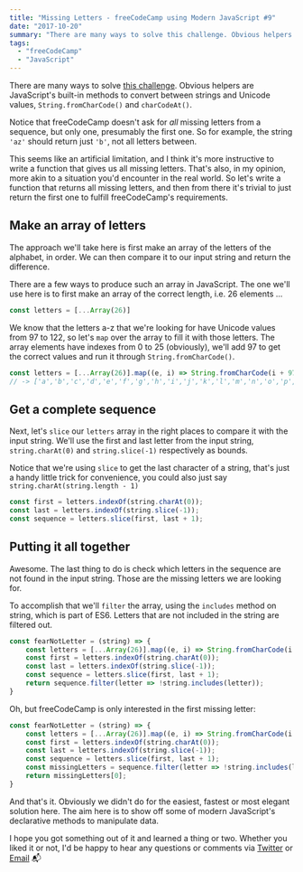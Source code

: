 ```yaml
---
title: "Missing Letters - freeCodeCamp using Modern JavaScript #9"
date: "2017-10-20"
summary: "There are many ways to solve this challenge. Obvious helpers are JavaScript's built-in methods to convert between strings and Unicode values, String.fromCharCode() and charCodeAt()."
tags:
  - "freeCodeCamp"
  - "JavaScript"
---
```


There are many ways to solve [this challenge](https://www.freecodecamp.org/challenges/missing-letters). Obvious helpers are JavaScript's built-in methods to convert between strings and Unicode values, `String.fromCharCode()` and `charCodeAt()`.

Notice that freeCodeCamp doesn't ask for *all* missing letters from a sequence, but only one, presumably the first one. So for example, the string `'az'` should return just `'b'`, not all letters between.

This seems like an artificial limitation, and I think it's more instructive to write a function that gives us all missing letters. That's also, in my opinion, more akin to a situation you'd encounter in the real world. So let's write a function that returns all missing letters, and then from there it's trivial to just return the first one to fulfill freeCodeCamp's requirements.

## Make an array of letters

The approach we'll take here is first make an array of the letters of the alphabet, in order. We can then compare it to our input string and return the difference.

There are a few ways to produce such an array in JavaScript. The one we'll use here is to first make an array of the correct length, i.e. 26 elements ...

```javascript
const letters = [...Array(26)]
```

We know that the letters a-z that we're looking for have Unicode values from 97 to 122, so let's `map` over the array to fill it with those letters. The array elements have indexes from 0 to 25 (obviously), we'll add 97 to get the correct values and run it through `String.fromCharCode()`.

```javascript
const letters = [...Array(26)].map((e, i) => String.fromCharCode(i + 97));
// -> ['a','b','c','d','e','f','g','h','i','j','k','l','m','n','o','p','q','r','s','t','u','v','w','x','y','z']
```

## Get a complete sequence

Next, let's `slice` our `letters` array in the right places to compare it with the input string. We'll use the first and last letter from the input string, `string.charAt(0)` and `string.slice(-1)` respectively as bounds.

Notice that we're using `slice` to get the last character of a string, that's just a handy little trick for convenience, you could also just say `string.charAt(string.length - 1)`

```javascript
const first = letters.indexOf(string.charAt(0));
const last = letters.indexOf(string.slice(-1));
const sequence = letters.slice(first, last + 1);
```

## Putting it all together

Awesome. The last thing to do is check which letters in the sequence are not found in the input string. Those are the missing letters we are looking for.

To accomplish that we'll `filter` the array, using the `includes` method on string, which is part of ES6. Letters that are not included in the string are filtered out.

```javascript
const fearNotLetter = (string) => {    
    const letters = [...Array(26)].map((e, i) => String.fromCharCode(i + 97));
    const first = letters.indexOf(string.charAt(0));
    const last = letters.indexOf(string.slice(-1));
    const sequence = letters.slice(first, last + 1);
    return sequence.filter(letter => !string.includes(letter));
}
```

Oh, but freeCodeCamp is only interested in the first missing letter:

```javascript
const fearNotLetter = (string) => {    
    const letters = [...Array(26)].map((e, i) => String.fromCharCode(i + 97));
    const first = letters.indexOf(string.charAt(0));
    const last = letters.indexOf(string.slice(-1));
    const sequence = letters.slice(first, last + 1);
    const missingLetters = sequence.filter(letter => !string.includes(letter));
    return missingLetters[0];
}
```

And that's it. Obviously we didn't do for the easiest, fastest or most elegant solution here. The aim here is to show off some of modern JavaScript's declarative methods to manipulate data.

I hope you got something out of it and learned a thing or two. Whether you liked it or not, I'd be happy to hear any questions or comments via [Twitter](https://www.twitter.com/volnyco) or [Email](mailto:website@felixvolny.com) 📬
